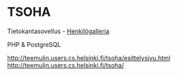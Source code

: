TSOHA
=====

Tietokantasovellus - [Henkilögalleria][1]

[1]: <http://advancedkittenry.github.io/suunnittelu_ja_tyoymparisto/aiheet/Henkilogalleria.html>

PHP & PostgreSQL

http://teemulin.users.cs.helsinki.fi/tsoha/esittelysivu.html
http://teemulin.users.cs.helsinki.fi/tsoha/
